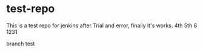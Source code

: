 # test-repo
This is a test repo for jenkins
after Trial and error, finally it's works.
4th
5th
6
1231

branch test
